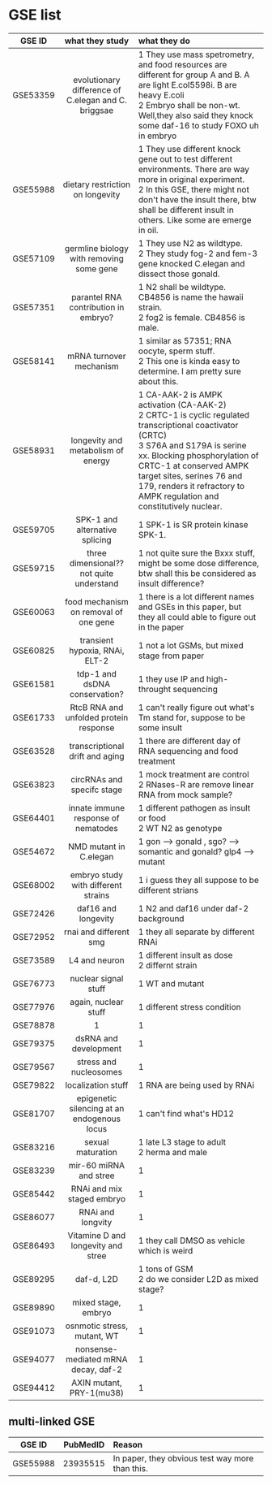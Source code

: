 # GSE list #

| GSE ID       | what they study                                     | what they do 
|:------------:|:---------------------------------------------------:|:-------------
| GSE53359     | evolutionary difference of C.elegan and C. briggsae | 1 They use mass spetrometry, and food resources are different for group A and B. A are light E.col5598i. B are heavy E.coli <br> 2 Embryo shall be non-wt. Well,they also said they knock some daf-16 to study FOXO uh in embryo
| GSE55988     | dietary restriction on longevity                    | 1 They use different knock gene out to test different environments. There are way more in original experiment. <br> 2 In this GSE, there might not don't have the insult there, btw shall be different insult in others. Like some are emerge in oil.
| GSE57109     | germline biology with removing some gene            | 1 They use N2 as wildtype. <br> 2 They study fog-2 and fem-3 gene knocked C.elegan and dissect those gonald.
| GSE57351     | parantel RNA contribution in embryo?                | 1 N2 shall be wildtype. CB4856 is name the hawaii strain. <br> 2 fog2 is female. CB4856 is male.
| GSE58141     | mRNA turnover mechanism                             | 1 similar as 57351; RNA oocyte, sperm stuff. <br> 2 This one is kinda easy to determine. I am pretty sure about this.
| GSE58931     | longevity and metabolism of energy                  | 1 CA-AAK-2 is AMPK activation (CA-AAK-2) <br> 2  CRTC-1 is cyclic regulated transcriptional coactivator (CRTC) <br> 3 S76A and S179A is serine xx. Blocking phosphorylation of CRTC-1 at conserved AMPK target sites, serines 76 and 179, renders it refractory to AMPK regulation and constitutively nuclear. 
| GSE59705     | SPK-1 and alternative splicing                      | 1 SPK-1 is SR protein kinase SPK-1.
| GSE59715     | three dimensional?? not quite understand            | 1 not quite sure the Bxxx stuff, might be some dose difference, btw shall this be considered as insult difference? 
| GSE60063     | food mechanism on removal of one gene               | 1 there is a lot different names and GSEs in this paper, but they all could able to figure out in the paper
| GSE60825     | transient hypoxia, RNAi, ELT-2                      | 1 not a lot GSMs, but mixed stage from paper 
| GSE61581     | tdp-1 and dsDNA conservation?                       | 1 they use IP and high-throught sequencing
| GSE61733     | RtcB RNA and unfolded protein response              | 1 can't really figure out what's Tm stand for, suppose to be some insult
| GSE63528     | transcriptional drift and aging                     | 1 there are different day of RNA sequencing and food treatment 
| GSE63823     | circRNAs and specifc stage                          | 1 mock treatment are control <br> 2 RNases-R are remove linear RNA from mock sample?
| GSE64401     | innate immune response of nematodes                 | 1 different pathogen as insult or food <br> 2 WT N2 as genotype
| GSE54672     | NMD mutant in C.elegan                              | 1 gon --> gonald , sgo? --> somantic and gonald? glp4 --> mutant 
| GSE68002     | embryo study with different strains                 | 1 i guess they all suppose to be different strians
| GSE72426     | daf16 and longevity                                 | 1 N2 and daf16 under daf-2 background
| GSE72952     | rnai and different smg                              | 1 they all separate by different RNAi
| GSE73589     | L4 and neuron                                       | 1 different insult as dose <br> 2 differnt strain
| GSE76773     | nuclear signal stuff                                | 1 WT and mutant
| GSE77976     | again, nuclear stuff                                | 1 different stress condition
| GSE78878     | 1                                                   | 1
| GSE79375     | dsRNA and development                               | 1
| GSE79567     | stress and nucleosomes                              | 1
| GSE79822     | localization stuff                                  | 1 RNA are being used by RNAi
| GSE81707     | epigenetic silencing at an endogenous locus         | 1 can't find what's HD12
| GSE83216     | sexual maturation                                   | 1 late L3 stage to adult <br> 2 herma and male
| GSE83239     | mir-60 miRNA and stree                              | 1
| GSE85442     | RNAi and mix staged embryo                          | 1
| GSE86077     | RNAi and longvity                                   | 1
| GSE86493     | Vitamine D and longevity and stree                  | 1 they call DMSO as vehicle which is weird
| GSE89295     | daf-d, L2D                                          | 1 tons of GSM <br> 2 do we consider L2D as mixed stage? 
| GSE89890     | mixed stage, embryo                                 | 1
| GSE91073     | osnmotic stress, mutant, WT                         | 1
| GSE94077     | nonsense-mediated mRNA decay, daf-2                 | 1
| GSE94412     | AXIN mutant, PRY-1(mu38)                            | 1

## multi-linked GSE ##

| GSE ID   |  PubMedID  | Reason
|:--------:|:----------:|:------ 
| GSE55988 | 23935515   | In paper, they obvious test way more than this.
